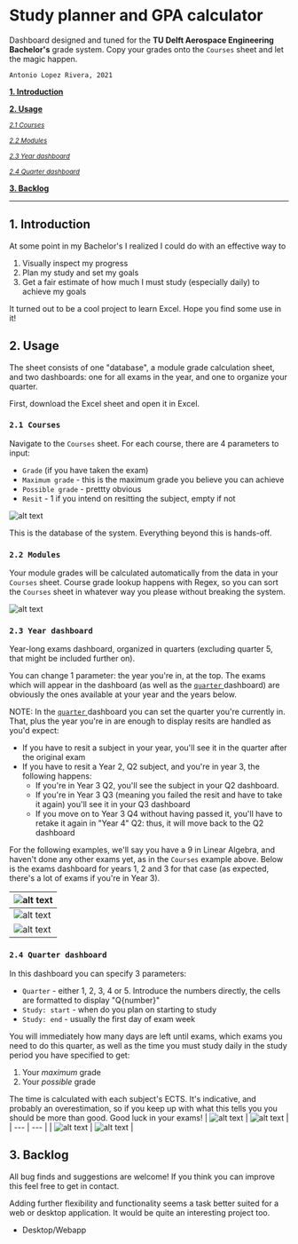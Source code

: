 # Study planner and GPA calculator

Dashboard designed and tuned for the **TU Delft Aerospace Engineering Bachelor's** grade system. Copy your grades onto the `Courses` sheet and let the magic happen.

`Antonio Lopez Rivera, 2021`

[**1. Introduction**](#1-introduction)

[**2. Usage**](#2-usage)

<sub>[_2.1 Courses_](#21-courses)</sub>

<sub>[_2.2 Modules_](#22-modules)</sub>

<sub>[_2.3 Year dashboard_](#23-year-dashboard)</sub>

<sub>[_2.4 Quarter dashboard_](#24-quarter-dashboard)</sub>

[**3. Backlog**](#3-backlog)

---

## 1. Introduction

At some point in my Bachelor's I realized I could do with an effective way to

1. Visually inspect my progress
3. Plan my study and set my goals
2. Get a fair estimate of how much I must study (especially daily) to achieve my goals

It turned out to be a cool project to learn Excel. Hope you find some use in it!

## 2. Usage

The sheet consists of one "database", a module grade calculation sheet, and two dashboards: one for all exams in the year, and one to organize your quarter.

First, download the Excel sheet and open it in Excel.

### `2.1 Courses`

Navigate to the `Courses` sheet. For each course, there are 4 parameters to input:

- `Grade` (if you have taken the exam)
- `Maximum grade` - this is the maximum grade you believe you can achieve
- `Possible grade` - prettty obvious
- `Resit` - 1 if you intend on resitting the subject, empty if not

![alt text](demo/courses.png "Courses")

This is the database of the system. Everything beyond this is hands-off.

### `2.2 Modules`

Your module grades will be calculated automatically from the data in your `Courses` sheet. Course grade lookup happens with Regex, so you can sort the `Courses` sheet in whatever way you please without breaking the system.

![alt text](demo/modules.png "Modules")

### `2.3 Year dashboard`

Year-long exams dashboard, organized in quarters (excluding quarter 5, that might be included further on).

You can change 1 parameter: the year you're in, at the top. The exams which will appear in the dashboard (as well as the [ `quarter` ](#25-dashboard---quarter) dashboard) are obviously the ones available at your year and the years below.

NOTE: In the [ `quarter` ](#25-dashboard---quarter) dashboard you can set the quarter you're currently in. That, plus the year you're in are enough to display resits are handled as you'd expect: 
- If you have to resit a subject in your year, you'll see it in the quarter after the original exam
- If you have to resit a Year 2, Q2 subject, and you're in year 3, the following happens:
  - If you're in Year 3 Q2, you'll see the subject in your Q2 dashboard.
  - If you're in Year 3 Q3 (meaning you failed the resit and have to take it again) you'll see it in your Q3 dashboard
  - If you move on to Year 3 Q4 without having passed it, you'll have to retake it again in "Year 4" Q2: thus, it will move back to the Q2 dashboard

For the following examples, we'll say you have a 9 in Linear Algebra, and haven't done any other exams yet, as in the `Courses` example above. Below is the exams dashboard for years 1, 2 and 3 for that case (as expected, there's a lot of exams if you're in Year 3).

| ![alt text](demo/exams1.png "No exams passed besides Linear Algebra: year 1") | 
| --- | 
| ![alt text](demo/exams2.png "No exams passed besides Linear Algebra: year 2") |
| ![alt text](demo/exams3.png "No exams passed besides Linear Algebra: year 3") |

### `2.4 Quarter dashboard`

In this dashboard you can specify 3 parameters:

- `Quarter` - either 1, 2, 3, 4 or 5. Introduce the numbers directly, the cells are formatted to display "Q{number}"
- `Study: start` - when do you plan on starting to study
- `Study: end` - usually the first day of exam week

You will immediately how many days are left until exams, which exams you need to do this quarter, as well as the time you must study daily in the study period you have specified to get: 

1. Your _maximum_ grade 
2. Your _possible_ grade

The time is calculated with each subject's ECTS. It's indicative, and probably an overestimation, so if you keep up with what this tells you you should be more than good. Good luck in your exams!
| ![alt text](demo/quarter.png "Quarter 1 dashboard") | ![alt text](demo/quarter2.png "Quarter 2 dashboard") |
| --- | --- |
| ![alt text](demo/quarter3.png "Quarter 3 dashboard") | ![alt text](demo/quarter4.png "Quarter 4 dashboard") |

## 3. Backlog
All bug finds and suggestions are welcome! If you think you can improve this feel free to get in contact. 

Adding further flexibility and functionality seems a task better suited for a web or desktop application. It would be quite an interesting project too.

- Desktop/Webapp
